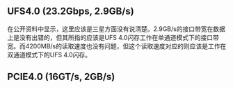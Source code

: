 ## UFS4.0 (23.2Gbps, 2.9GB/s)
在公开资料中显示，这里应该是三星方面没有说清楚。2.9GB/s的接口带宽在数据上是没有出错的，但其所指的应该是UFS 4.0闪存工作在单通道模式下的接口带宽。而4200MB/s的读取速度也没有问题，但这个读取速度对应的则应该是工作在双通道模式下的UFS 4.0闪存。

## PCIE4.0 (16GT/s, 2GB/s)